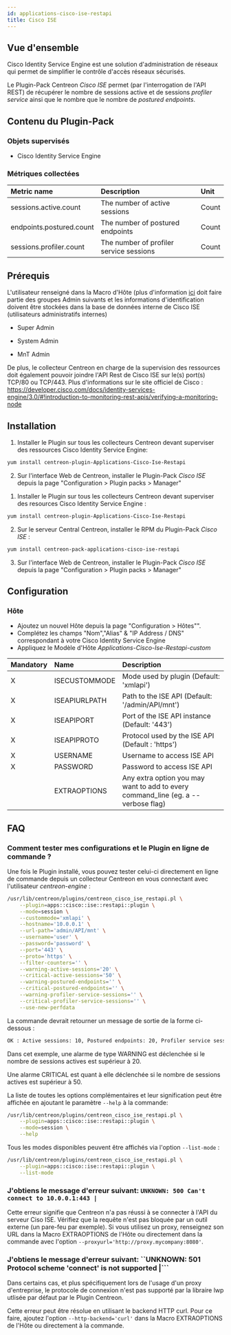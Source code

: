 ```yaml
---
id: applications-cisco-ise-restapi
title: Cisco ISE
---
```


## Vue d'ensemble

Cisco Identity Service Engine est une solution d'administration de réseaux qui
permet de simplifier le contrôle d'accès réseaux sécurisés.

Le Plugin-Pack Centreon *Cisco ISE* permet (par l'interrogation de l'API REST)
de récupérer le nombre de sessions active et de sessions *profiler service* 
ainsi que le nombre que le nombre de  *postured endpoints*.

## Contenu du Plugin-Pack

### Objets supervisés

* Cisco Identity Service Engine

### Métriques collectées

<!--DOCUSAURUS_CODE_TABS-->

<!--Session-->

| Metric name              | Description                             | Unit  |
|:-------------------------|:----------------------------------------|:------|
| sessions.active.count    | The number of active sessions           | Count |
| endpoints.postured.count | The number of postured endpoints        | Count |
| sessions.profiler.count  | The number of profiler service sessions | Count |

<!--END_DOCUSAURUS_CODE_TABS-->

## Prérequis

L'utilisateur renseigné dans la Macro d'Hôte (plus d'information [ici](###Hôte)
doit faire partie des groupes Admin suivants et les informations 
d'identification doivent être stockées dans la base de données interne de Cisco 
ISE (utilisateurs administratifs internes)

* Super Admin

* System Admin

* MnT Admin

De plus, le collecteur Centreon en charge de la supervision des ressources doit
également pouvoir joindre l'API Rest de Cisco ISE sur le(s) port(s) TCP/80 ou 
TCP/443. Plus d'informations sur le site officiel de Cisco :
https://developer.cisco.com/docs/identity-services-engine/3.0/#!introduction-to-monitoring-rest-apis/verifying-a-monitoring-node

## Installation

<!--DOCUSAURUS_CODE_TABS-->

<!--Online IMP Licence & IT-100 Editions-->

1. Installer le Plugin sur tous les collecteurs Centreon devant superviser des ressources Cisco Identity Service Engine:

```bash
yum install centreon-plugin-Applications-Cisco-Ise-Restapi
```

2. Sur l'interface Web de Centreon, installer le Plugin-Pack *Cisco ISE* depuis la page "Configuration > Plugin packs > Manager"

<!--Offline IMP License-->

1. Installer le Plugin sur tous les collecteurs Centreon devant superviser des resources Cisco Identity Service Engine :

```bash
yum install centreon-plugin-Applications-Cisco-Ise-Restapi
```

2. Sur le serveur Central Centreon, installer le RPM du Plugin-Pack *Cisco ISE* :

 ```bash
yum install centreon-pack-applications-cisco-ise-restapi
```

3. Sur l'interface Web de Centreon, installer le Plugin-Pack *Cisco ISE* depuis la page "Configuration > Plugin packs > Manager"

<!--END_DOCUSAURUS_CODE_TABS-->

## Configuration

### Hôte

* Ajoutez un nouvel Hôte depuis la page "Configuration > Hôtes"".
* Complétez les champs "Nom","Alias" & "IP Address / DNS" correspondant à votre Cisco Identity Service Engine
* Appliquez le Modèle d'Hôte *Applications-Cisco-Ise-Restapi-custom*

| Mandatory | Name          | Description                                                                        |
|:----------|:--------------|:-----------------------------------------------------------------------------------|
| X         | ISECUSTOMMODE | Mode used by plugin (Default: 'xmlapi')                                            |
| X         | ISEAPIURLPATH | Path to the ISE API (Default: '/admin/API/mnt')                                    |
| X         | ISEAPIPORT    | Port of the ISE API instance (Default: '443')                                      |
| X         | ISEAPIPROTO   | Protocol used by the ISE API (Default : 'https')                                   |
| X         | USERNAME      | Username to access ISE API                                                         |
| X         | PASSWORD      | Password to access ISE API                                                         |
|           | EXTRAOPTIONS  | Any extra option you may want to add to every command\_line (eg. a --verbose flag) |

## FAQ

### Comment tester mes configurations et le Plugin en ligne de commande ?

Une fois le Plugin installé, vous pouvez tester celui-ci directement en ligne
de commande depuis un collecteur Centreon en vous connectant avec l'utilisateur
*centreon-engine* :

```bash
/usr/lib/centreon/plugins/centreon_cisco_ise_restapi.pl \
    --plugin=apps::cisco::ise::restapi::plugin \
    --mode=session \
    --custommode='xmlapi' \
    --hostname='10.0.0.1' \
    --url-path='admin/API/mnt' \
    --username='user' \
    --password='password' \
    --port='443' \
    --proto='https' \
    --filter-counters='' \
    --warning-active-sessions='20' \
    --critical-active-sessions='50' \
    --warning-postured-endpoints='' \
    --critical-postured-endpoints='' \
    --warning-profiler-service-sessions='' \
    --critical-profiler-service-sessions='' \
    --use-new-perfdata
```

La commande devrait retourner un message de sortie de la forme ci-dessous :

```bash
OK : Active sessions: 10, Postured endpoints: 20, Profiler service sessions: 20 | 'sessions.active.count'=10;0:20;0:50;0; 'endpoints.postured.count'=20;;;0 'sessions.profiler.count'=20;;;0;
```

Dans cet exemple, une alarme de type WARNING est déclenchée si le nombre de 
sessions actives est supérieur à 20. 

Une alarme CRITICAL est quant à elle déclenchée si le nombre de sessions 
actives est supérieur à 50.

La liste de toutes les options complémentaires et leur signification
peut être affichée en ajoutant le paramètre ```--help``` à la commande:

```bash
/usr/lib/centreon/plugins/centreon_cisco_ise_restapi.pl \
    --plugin=apps::cisco::ise::restapi::plugin \
    --mode=session \
    --help
```

Tous les modes disponibles peuvent être affichés via l'option
```--list-mode``` :

```bash
/usr/lib/centreon/plugins/centreon_cisco_ise_restapi.pl \
    --plugin=apps::cisco::ise::restapi::plugin \
    --list-mode 
```

### J'obtiens le message d'erreur suivant: ```UNKNOWN: 500 Can't connect to 10.0.0.1:443 |```

Cette erreur signifie que Centreon n'a pas réussi à se connecter à l'API du 
serveur Ciso ISE. Vérifiez que la requête n'est pas bloquée par un outil externe
(un pare-feu par exemple). Si vous utilisez un proxy, renseignez son URL dans la
Macro EXTRAOPTIONS de l'Hôte ou directement dans la commande avec l'option 
```--proxyurl='http://proxy.mycompany:8080'```.

### J'obtiens le message d'erreur suivant:  ``UNKNOWN: 501 Protocol scheme 'connect' is not supported |```

Dans certains cas, et plus spécifiquement lors de l'usage d'un proxy 
d'entreprise, le protocole de connexion n'est pas supporté par la libraire lwp 
utlisée par défaut par le Plugin Centreon.

Cette erreur peut être résolue en utilisant le backend HTTP curl. Pour ce faire, 
ajoutez l'option ```--http-backend='curl'``` dans la Macro EXTRAOPTIONS de 
l'Hôte ou directement à la commande.
